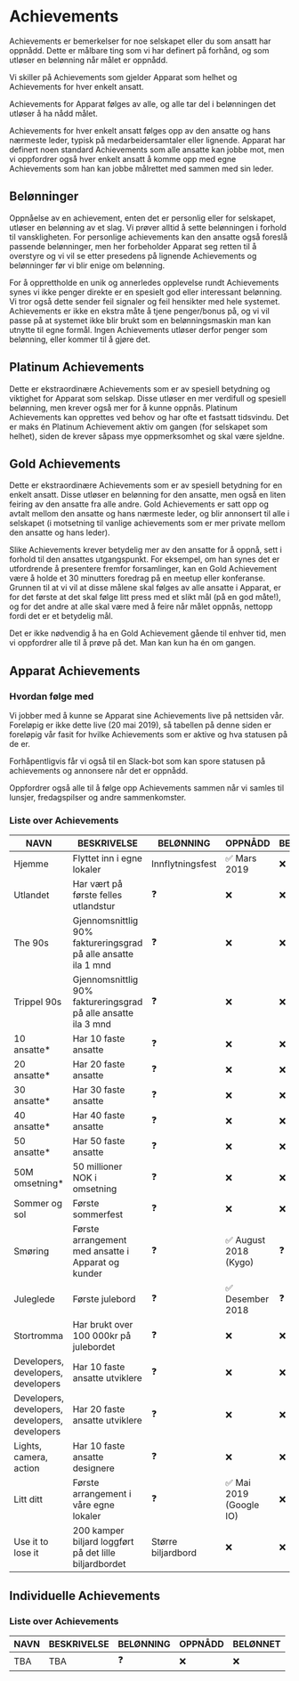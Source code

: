 # Achievements

Achievements er bemerkelser for noe selskapet eller du som ansatt har oppnådd. Dette er målbare ting som vi har definert på forhånd, og som utløser en belønning når målet er oppnådd.

Vi skiller på Achievements som gjelder Apparat som helhet og Achievements for hver enkelt ansatt.

Achievements for Apparat følges av alle, og alle tar del i belønningen det utløser å ha nådd målet.

Achievements for hver enkelt ansatt følges opp av den ansatte og hans nærmeste leder, typisk på medarbeidersamtaler eller lignende. Apparat har definert noen standard Achievements som alle ansatte kan jobbe mot, men vi oppfordrer også hver enkelt ansatt å komme opp med egne Achievements som han kan jobbe målrettet med sammen med sin leder.

## Belønninger

Oppnåelse av en achievement, enten det er personlig eller for selskapet, utløser en belønning av et slag. Vi prøver alltid å sette belønningen i forhold til vanskligheten. For personlige achievements kan den ansatte også foreslå passende belønninger, men her forbeholder Apparat seg retten til å overstyre og vi vil se etter presedens på lignende Achievements og belønninger før vi blir enige om belønning.

For å opprettholde en unik og annerledes opplevelse rundt Achievements synes vi ikke penger direkte er en spesielt god eller interessant belønning. Vi tror også dette sender feil signaler og feil hensikter med hele systemet. Achievements er ikke en ekstra måte å tjene penger/bonus på, og vi vil passe på at systemet ikke blir brukt som en belønningsmaskin man kan utnytte til egne formål. Ingen Achievements utløser derfor penger som belønning, eller kommer til å gjøre det.

## Platinum Achievements

Dette er ekstraordinære Achievements som er av spesiell betydning og viktighet for Apparat som selskap. Disse utløser en mer verdifull og spesiell belønning, men krever også mer for å kunne oppnås. Platinum Achievements kan opprettes ved behov og har ofte et fastsatt tidsvindu. Det er maks én Platinum Achievement aktiv om gangen (for selskapet som helhet), siden de krever såpass mye oppmerksomhet og skal være sjeldne.

## Gold Achievements

Dette er ekstraordinære Achievements som er av spesiell betydning for en enkelt ansatt. Disse utløser en belønning for den ansatte, men også en liten feiring av den ansatte fra alle andre. Gold Achievements er satt opp og avtalt mellom den ansatte og hans nærmeste leder, og blir annonsert til alle i selskapet (i motsetning til vanlige achievements som er mer private mellom den ansatte og hans leder).

Slike Achievements krever betydelig mer av den ansatte for å oppnå, sett i forhold til den ansattes utgangspunkt. For eksempel, om han synes det er utfordrende å presentere fremfor forsamlinger, kan en Gold Achievement være å holde et 30 minutters foredrag på en meetup eller konferanse. Grunnen til at vi vil at disse målene skal følges av alle ansatte i Apparat, er for det første at det skal følge litt press med et slikt mål (på en god måte!), og for det andre at alle skal være med å feire når målet oppnås, nettopp fordi det er et betydelig mål.

Det er ikke nødvendig å ha en Gold Achievement gående til enhver tid, men vi oppfordrer alle til å prøve på det. Man kan kun ha én om gangen.

## Apparat Achievements

### Hvordan følge med

Vi jobber med å kunne se Apparat sine Achievements live på nettsiden vår. Foreløpig er ikke dette live (20 mai 2019), så tabellen på denne siden er foreløpig vår fasit for hvilke Achievements som er aktive og hva statusen på de er.

Forhåpentligvis får vi også til en Slack-bot som kan spore statusen på achievements og annonsere når det er oppnådd.

Oppfordrer også alle til å følge opp Achievements sammen når vi samles til lunsjer, fredagspilser og andre sammenkomster.

### Liste over Achievements

| NAVN                                           | BESKRIVELSE                                                    | BELØNNING          | OPPNÅDD                                 | BELØNNET   |
| ---------------------------------------------- | -------------------------------------------------------------- | ------------------ | --------------------------------------- | ---------- |
| Hjemme                                         | Flyttet inn i egne lokaler                                     | Innflytningsfest   | :white_check_mark: Mars 2019            | :x:        |
| Utlandet                                       | Har vært på første felles utlandstur                           | :question:         | :x:                                     | :x:        |
| The 90s                                        | Gjennomsnittlig 90% faktureringsgrad på alle ansatte ila 1 mnd | :question:         | :x:                                     | :x:        |
| Trippel 90s                                    | Gjennomsnittlig 90% faktureringsgrad på alle ansatte ila 3 mnd | :question:         | :x:                                     | :x:        |
| 10 ansatte\*                                   | Har 10 faste ansatte                                           | :question:         | :x:                                     | :x:        |
| 20 ansatte\*                                   | Har 20 faste ansatte                                           | :question:         | :x:                                     | :x:        |
| 30 ansatte\*                                   | Har 30 faste ansatte                                           | :question:         | :x:                                     | :x:        |
| 40 ansatte\*                                   | Har 40 faste ansatte                                           | :question:         | :x:                                     | :x:        |
| 50 ansatte\*                                   | Har 50 faste ansatte                                           | :question:         | :x:                                     | :x:        |
| 50M omsetning\*                                | 50 millioner NOK i omsetning                                   | :question:         | :x:                                     | :x:        |
| Sommer og sol                                  | Første sommerfest                                              | :question:         | :x:                                     | :x:        |
| Smøring                                        | Første arrangement med ansatte i Apparat og kunder             | :question:         | :white_check_mark: August 2018 (Kygo)   | :question: |
| Juleglede                                      | Første julebord                                                | :question:         | :white_check_mark: Desember 2018        | :question: |
| Stortromma                                     | Har brukt over 100 000kr på julebordet                         | :question:         | :x:                                     | :x:        |
| Developers, developers, developers             | Har 10 faste ansatte utviklere                                 | :question:         | :x:                                     | :x:        |
| Developers, developers, developers, developers | Har 20 faste ansatte utviklere                                 | :question:         | :x:                                     | :x:        |
| Lights, camera, action                         | Har 10 faste ansatte designere                                 | :question:         | :x:                                     | :x:        |
| Litt ditt                                      | Første arrangement i våre egne lokaler                         | :question:         | :white_check_mark: Mai 2019 (Google IO) | :x:        |
| Use it to lose it                              | 200 kamper biljard loggført på det lille biljardbordet         | Større biljardbord | :x:                                     | :x:        |

## Individuelle Achievements

### Liste over Achievements

| NAVN | BESKRIVELSE | BELØNNING  | OPPNÅDD | BELØNNET |
| ---- | ----------- | ---------- | ------- | -------- |
| TBA  | TBA         | :question: | :x:     | :x:      |
